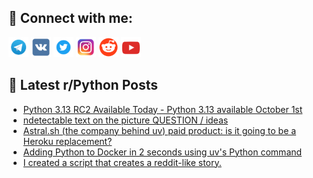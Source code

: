 ## 🔎 Connect with me:
[<img src="https://github.com/bullbesh/bullbesh/blob/main/images/Telegram.png" width="32" height="32" />](https://t.me/bullbesh)
[<img src="https://github.com/bullbesh/bullbesh/blob/main/images/VK.png" width="32" height="32" />](https://vk.com/bullbesh)
[<img src="https://github.com/bullbesh/bullbesh/blob/main/images/Twitter.png" width="32" height="32" />](https://twitter.com/bullbesh1)
[<img src="https://github.com/bullbesh/bullbesh/blob/main/images/Instagram.png" width="32" height="32" />](https://www.instagram.com/bullbesh)
[<img src="https://github.com/bullbesh/bullbesh/blob/main/images/Reddit.png" width="32" height="32" />](https://www.reddit.com/user/bullbesh)
[<img src="https://github.com/bullbesh/bullbesh/blob/main/images/YouTube.png" width="32" height="32" />](https://www.youtube.com/channel/UCtfjRs6uzgq5mfm8S06WTcg)

## 📕 Latest r/Python Posts
<!-- BLOG-POST-LIST:START -->
- [Python 3.13 RC2 Available Today - Python 3.13 available October 1st](https://www.reddit.com/r/Python/comments/1fbb4qw/python_313_rc2_available_today_python_313/)
- [ndetectable text on the picture QUESTION / ideas](https://www.reddit.com/r/Python/comments/1fbaubt/ndetectable_text_on_the_picture_question_ideas/)
- [Astral.sh &lpar;the company behind uv&rpar; paid product: is it going to be a Heroku replacement?](https://www.reddit.com/r/Python/comments/1fbabmr/astralsh_the_company_behind_uv_paid_product_is_it/)
- [Adding Python to Docker in 2 seconds using uv&#39;s Python command](https://www.reddit.com/r/Python/comments/1fb9qcy/adding_python_to_docker_in_2_seconds_using_uvs/)
- [I created a script that creates a reddit-like story.](https://www.reddit.com/r/Python/comments/1fb98p8/i_created_a_script_that_creates_a_redditlike_story/)
<!-- BLOG-POST-LIST:END -->

